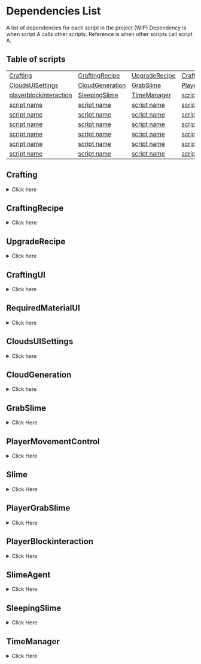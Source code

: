# Dependencies List

A list of dependencies for each script in the project (WIP)
Dependency is when script A calls other scripts.
Reference is when other scripts call script A.

## Table of scripts

|                             |                             |                             |                             |                             |
|-----------------------------|-----------------------------|-----------------------------|-----------------------------|-----------------------------|
| [Crafting](#crafting) 	  | [CraftingRecipe](#craftingrecipe) | [UpgradeRecipe](#upgraderecipe) | [CraftingUI](#craftingui) | [RequiredMaterialUI](#requiredmaterialui) |
| [CloudsUISettings](#cloudsuisettings) | [CloudGeneration](#cloudgeneration) | [GrabSlime](#grabslime) | [PlayerMovementControl](#playermovementcontrol) | [PlayerGrabSlime](#playergrabslime) |
| [playerblockinteraction](#playerplockinteraction) | [SleepingSlime](#sleepingslime) | [TimeManager](#timemanager) | [script name](#script_name) | [script name](#script_name) |
| [script name](#script_name) | [script name](#script_name) | [script name](#script_name) | [script name](#script_name) | [script name](#script_name) |
| [script name](#script_name) | [script name](#script_name) | [script name](#script_name) | [script name](#script_name) | [script name](#script_name) |
| [script name](#script_name) | [script name](#script_name) | [script name](#script_name) | [script name](#script_name) | [script name](#script_name) |
| [script name](#script_name) | [script name](#script_name) | [script name](#script_name) | [script name](#script_name) | [script name](#script_name) |
| [script name](#script_name) | [script name](#script_name) | [script name](#script_name) | [script name](#script_name) | [script name](#script_name) |
| [script name](#script_name) | [script name](#script_name) | [script name](#script_name) | [script name](#script_name) | [script name](#script_name) |

## Crafting
<details>
  <summary> Click here </summary>
  
| Dependencies    | References |
|-----------------|------------|
| CraftingRecipe    | UpgradeRecipe |
| UpgradeRecipe     | CraftingSlime |
| PlayerInteraction | ---- |
| UIManager         | ----- |
</details>

## CraftingRecipe
<details>
  <summary> Click here </summary>
  
| Dependencies    | References |
|-----------------|------------|
| ItemBase  	   | UpgradeRecipe |
| RequiredMaterial | CraftingUI |
| PlayerInventory  | CraftingRecipeUI |
| ItemStack  	   | UIManager |
| -------------    | Crafting |
</details>

## UpgradeRecipe
<details>
  <summary> Click here </summary>
  
| Dependencies    | References |
|-----------------|------------|
| CraftingRecipe   | Crafting |
| Crafting 		   | CraftingUI |
| PlayerInventory  | CraftingRecipe |
| ItemStack  	   | ----- |
| UIManager        | ----- |
</details>

## CraftingUI
<details>
  <summary> Click here </summary>
  
| Dependencies    | References |
|-----------------|------------|
| CraftingRecipe     | UIManager  |
| PlayerInventory    | CraftingUI |
| CraftingRecipeUI   | ----- |
| RequiredMaterial   | ----- |
| RequiredMaterialUI | ----- |
| UIManager 		 | ----- | 
</details>

## RequiredMaterialUI
<details>
  <summary> Click here </summary>
  
| Dependencies    | References |
|-----------------|------------|
| RequiredMaterial | CraftingUI |
</details>

## CloudsUISettings
<details>
  <summary> Click here </summary>

| Dependencies    | References |
|-----------------|------------|
| CloudGeneration | ---------- |

</details>

## CloudGeneration
<details>
  <summary> Click here </summary>

| Dependencies    | References |
|-----------------|------------|
| ---             | CloudsUISettings |

</details>

## GrabSlime
<details>
  <summary> Click Here </summary>

| Dependencies    | References |
|-----------------|------------|
| Slime | Interactable |
| Interactable| ----- |
| Interaction| ----- |
| AkSoundEngine | ----- |
| PlayerMovementController | ----- |

</details>

## PlayerMovementControl
<details>
  <summary> Click Here </summary>

| Dependencies    | References |
|-----------------|------------|
| UIManager | FootstepsAnimationSound |
| TimeManager | DroppedItem |
| StarterAssetsInputs | InteractionsViaUI |
| PlayerGrabSlime | PlayerDataManager |
| TrainersManager | PlayerCamController |
| AkSoundEngine | FeedSlime |
| PlayerInputActions | GrabSlime |
| GameEvents | PetSlime |
| InputManager | DroneActionSequence |
| StarterAssetsInputs | DestroyObject |
| SerializationManager | PhotoModeUIController |
| RespawnPlayerCurrentIsland | PlayerTooltipPickup |
| PlayerDataManager | PlayerEnergyController |

</details>

## Slime
<details>
  <summary> Click Here </summary>

| Dependencies    | References |
|-----------------|------------|
| IFeedable | SlimeManager |
| SlimeSaveData | UIManager |
| SlimeName | SlimeAgent |
| SlimeManager | PlayerGrabSlime |
| DialogManager | PlayerNameSlime |
| PetSlime | CraftingSlime |
| SlimeAgent | ColdWarmSystemSlime |
| AkSoundEngine | FeedSlime |
| DialogData | GrabSlime |
| SlimeLevelUpInfo | PetSlime |
| Player | SleepingSlime |
| PlayerBlockInteraction | SlimeUIInteract |
| Outline | RenameSlimeUI |
| ----- | UIController |
| ----- | SlimeTransportHandler |

</details>

## PlayerGrabSlime
<details>
  <summary> Click Here </summary>

| Dependencies    | References |
|-----------------|------------|
| PlayerBlockInteraction | PlayerMovementController |
| Slime | ----- |
| AkSoundEngine | ----- |

</details>

## PlayerBlockinteraction
<details>
  <summary> Click Here </summary>

| Dependencies    | References |
|-----------------|------------|
| ItemStack | PlayerTooltipPickup |
| Island1BuildBlocker | Bridge |
| BuildAreaManager | Table |
| AkSoundEngine | CreativeItem |
| Island1BuildBlocker | PlaceableItem |
| PlayerToolAnimation | ToolItem |
| PlayerInventory | PlayerGrabSlime |
| ToolController | ToolController |
| ----- | CraftingRecipe |
| ----- | UpgradeRecipe |
| ----- | Slime |
| ----- | DestroyObject |
| ----- | GetBlock |

</details>

## SlimeAgent
<details>
  <summary> Click Here </summary>

| Dependencies    | References |
|-----------------|------------|
| ColdWarmSystemSlime | Slime |
| FeedSlime | SlimeUIInteract |
| Slime | ----- |
| SleepingSlime | ----- |
| ItemBase | ----- |
| PlayerInventory | ----- |
| Bed | ----- |

</details>

## SleepingSlime
<details>
  <summary> Click Here </summary>

| Dependencies    | References |
|-----------------|------------|
| Interaction | SlimeAgent |
| Bed | Bed |
| DialogData | ----- |
| SlimeManager | ----- |
| Slime | ----- |
| Interactable | ----- |

</details>

## TimeManager
<details>
  <summary> Click Here </summary>

| Dependencies    | References |
|-----------------|------------|
| GameEvents | StarFade |
| Time | SerializationManager |
| PlayerDataManager | WwiseManager |
| ----- | PlayerMovementController |
| ----- | LightingManager |
| ----- | LowerPlaneManager |
| ----- | MoonOrbit |
| ----- | SkyboxManager |
| ----- | PostMod |
| ----- | PhotoModeUIController |
| ----- | TimechangeInScene |
| ----- | TimeEvents|

</details>